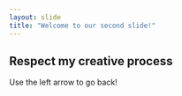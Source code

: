 ```yaml
---
layout: slide
title: "Welcome to our second slide!"
---
```

## Respect my creative process
Use the left arrow to go back!
